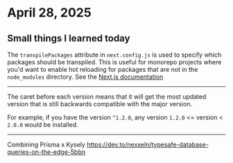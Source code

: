 # April 28, 2025

## Small things I learned today

The `transpilePackages` attribute in `next.config.js` is used to specify which packages should be transpiled. This is useful for monorepo projects where you'd want to enable hot reloading for packages that are not in the `node_modules` directory. See the [Next.js documentation](https://nextjs.org/docs/app/api-reference/config/next-config-js/transpilePackages)

---

The caret before each version means that it will get the most updated version that is still backwards compatible with the major version.

For example, if you have the version `^1.2.0`, any version `1.2.0` <= version < `2.0.0` would be installed.

---

Combining Prisma x Kysely 
https://dev.to/nexxeln/typesafe-database-queries-on-the-edge-5bbn